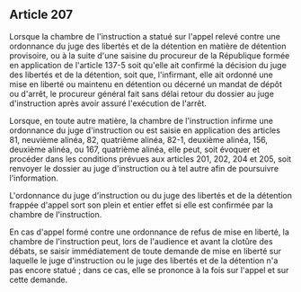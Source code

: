 Article 207
----
Lorsque la chambre de l'instruction a statué sur l'appel relevé contre une
ordonnance du juge des libertés et de la détention en matière de détention
provisoire, ou à la suite d'une saisine du procureur de la République formée en
application de l'article 137-5 soit qu'elle ait confirmé la décision du juge des
libertés et de la détention, soit que, l'infirmant, elle ait ordonné une mise en
liberté ou maintenu en détention ou décerné un mandat de dépôt ou d'arrêt, le
procureur général fait sans délai retour du dossier au juge d'instruction après
avoir assuré l'exécution de l'arrêt.

Lorsque, en toute autre matière, la chambre de l'instruction infirme une
ordonnance du juge d'instruction ou est saisie en application des articles 81,
neuvième alinéa, 82, quatrième alinéa, 82-1, deuxième alinéa, 156, deuxième
alinéa, ou 167, quatrième alinéa, elle peut, soit évoquer et procéder dans les
conditions prévues aux articles 201, 202, 204 et 205, soit renvoyer le dossier
au juge d'instruction ou à tel autre afin de poursuivre l'information.

L'ordonnance du juge d'instruction ou du juge des libertés et de la détention
frappée d'appel sort son plein et entier effet si elle est confirmée par la
chambre de l'instruction.

En cas d'appel formé contre une ordonnance de refus de mise en liberté, la
chambre de l'instruction peut, lors de l'audience et avant la clotûre des
débats, se saisir immédiatement de toute demande de mise en liberté sur laquelle
le juge d'instruction ou le juge des libertés et de la détention n'a pas encore
statué ; dans ce cas, elle se prononce à la fois sur l'appel et sur cette
demande.
